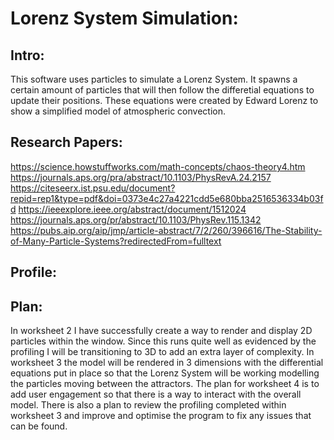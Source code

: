 # Lorenz System Simulation:

## Intro:
This software uses particles to simulate a Lorenz System. It spawns a certain amount of particles that will then follow the differetial equations to update their positions. 
These equations were created by Edward Lorenz to show a simplified model of atmospheric convection. 

## Research Papers: 
https://science.howstuffworks.com/math-concepts/chaos-theory4.htm
https://journals.aps.org/pra/abstract/10.1103/PhysRevA.24.2157
https://citeseerx.ist.psu.edu/document?repid=rep1&type=pdf&doi=0373e4c27a4221cdd5e680bba2516536334b03fd
https://ieeexplore.ieee.org/abstract/document/1512024
https://journals.aps.org/pr/abstract/10.1103/PhysRev.115.1342
https://pubs.aip.org/aip/jmp/article-abstract/7/2/260/396616/The-Stability-of-Many-Particle-Systems?redirectedFrom=fulltext

## Profile:

## Plan:
In worksheet 2 I have successfully create a way to render and display 2D particles within the window. Since this runs quite well as evidenced by the profiling I will be transitioning to 3D to add an extra layer of complexity.
In worksheet 3 the model will be rendered in 3 dimensions with the differential equations put in place so that the Lorenz System will be working modelling the particles moving between the attractors.
The plan for worksheet 4 is to add user engagement so that there is a way to interact with the overall model. There is also a plan to review the profiling completed within worksheet 3 and improve and optimise the program to fix any issues that can be found.

